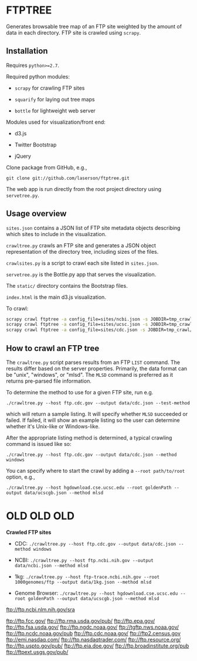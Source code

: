FTPTREE
=======

Generates browsable tree map of an FTP site weighted by the amount of data in
each directory. FTP site is crawled using `scrapy`.


Installation
------------

Requires `python>=2.7`.

Required python modules:

* `scrapy` for crawling FTP sites

* `squarify` for laying out tree maps

* `bottle` for lightweight web server

Modules used for visualization/front end:

* d3.js

* Twitter Bootstrap

* jQuery

Clone package from GitHub, e.g.,

    git clone git://github.com/laserson/ftptree.git

The web app is run directly from the root project directory using `servetree.py`.


Usage overview
--------------

`sites.json` contains a JSON list of FTP site metadata objects describing which
sites to include in the visualization.

`crawltree.py` crawls an FTP site and generates a JSON object representation of
the directory tree, including sizes of the files.

`crawlsites.py` is a script to crawl each site listed in `sites.json`.

`servetree.py` is the Bottle.py app that serves the visualization.

The `static/` directory contains the Bootstrap files.

`index.html` is the main d3.js visualization.

To crawl:

```bash
scrapy crawl ftptree -a config_file=sites/ncbi.json -s JOBDIR=tmp_crawl/ncbi -o crawls/ncbi.txt -t jsonlines
scrapy crawl ftptree -a config_file=sites/ucsc.json -s JOBDIR=tmp_crawl/ucsc -o crawls/ucsc.txt -t jsonlines
scrapy crawl ftptree -a config_file=sites/cdc.json -s JOBDIR=tmp_crawl/cdc -o crawls/cdc.txt -t jsonlines
```


How to crawl an FTP tree
------------------------

The `crawltree.py` script parses results from an FTP `LIST` command.  The
results differ based on the server properties.  Primarily, the data format can
be "unix", "windows", or "mlsd".  The `MLSD` command is preferred as it returns
pre-parsed file information.

To determine the method to use for a given FTP site, run e.g.

    ./crawltree.py --host ftp.cdc.gov --output data/cdc.json --test-method

which will return a sample listing.  It will specify whether `MLSD` succeeded or
failed.  If failed, it will show an example listing so the user can determine
whether it's Unix-like or Windows-like.

After the appropriate listing method is determined, a typical crawling command
is issued like so:

    ./crawltree.py --host ftp.cdc.gov --output data/cdc.json --method windows

You can specify where to start the crawl by adding a `--root path/to/root`
option, e.g.,

    ./crawltree.py --host hgdownload.cse.ucsc.edu --root goldenPath --output data/ucscgb.json --method mlsd




OLD OLD OLD
===========

**Crawled FTP sites**

* CDC: `./crawltree.py --host ftp.cdc.gov --output data/cdc.json --method windows`
* NCBI: `./crawltree.py --host ftp.ncbi.nih.gov --output data/ncbi.json --method mlsd`
* 1kg: `./crawltree.py --host ftp-trace.ncbi.nih.gov --root 1000genomes/ftp --output data/1kg.json --method mlsd`

* Genome Browser: `./crawltree.py --host hgdownload.cse.ucsc.edu --root goldenPath --output data/ucscgb.json --method mlsd`

ftp://ftp.ncbi.nlm.nih.gov/sra

ftp://ftp.fcc.gov/
ftp://ftp.rma.usda.gov/pub/
ftp://ftp.epa.gov/
ftp://ftp.fsa.usda.gov/
ftp://ftp.ngdc.noaa.gov/
ftp://tgftp.nws.noaa.gov/
ftp://ftp.ncdc.noaa.gov/pub
ftp://ftp.cdc.noaa.gov/
ftp://ftp2.census.gov
ftp://emi.nasdaq.com/
ftp://ftp.nasdaqtrader.com/
ftp://ftp.resource.org/
ftp://ftp.uspto.gov/pub/
ftp://ftp.eia.doe.gov/
ftp://ftp.broadinstitute.org/pub
ftp://ftpext.usgs.gov/pub/